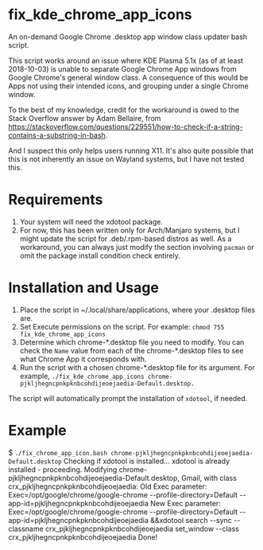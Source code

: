 # fix_kde_chrome_app_icons
An on-demand Google Chrome .desktop app window class updater bash script.

This script works around an issue where KDE Plasma 5.1x (as of at least 2018-10-03) is unable to separate Google Chrome App windows from Google Chrome's general window class. A consequence of this would be Apps not using their intended icons, and grouping under a single Chrome window.

To the best of my knowledge, credit for the workaround is owed to the Stack Overflow answer by Adam Bellaire, from https://stackoverflow.com/questions/229551/how-to-check-if-a-string-contains-a-substring-in-bash.

And I suspect this only helps users running X11. It's also quite possible that this is not inherently an issue on Wayland systems, but I have not tested this.


# Requirements
1. Your system will need the xdotool package.
2. For now, this has been written only for Arch/Manjaro systems, but I might update the script for .deb/.rpm-based distros as well.
As a workaround, you can always just modify the section involving `pacman` or omit the package install condition check entirely.

# Installation and Usage
1. Place the script in ~/.local/share/applications, where your .desktop files are.
2. Set Execute permissions on the script. For example: `chmod 755 fix_kde_chrome_app_icons`
3. Determine which chrome-\*.desktop file you need to modify. You can check the `Name` value from each of the chrome-\*.desktop files to see what Chrome App it corresponds with.
4. Run the script with a chosen chrome-\*.desktop file for its argument. For example, `./fix_kde_chrome_app_icons chrome-pjkljhegncpnkpknbcohdijeoejaedia-Default.desktop.`

The script will automatically prompt the installation of `xdotool`, if needed.

# Example
$ `./fix_chrome_app_icon.bash chrome-pjkljhegncpnkpknbcohdijeoejaedia-Default.desktop`
Checking if xdotool is installed...
xdotool is already installed - proceeding.
Modifying chrome-pjkljhegncpnkpknbcohdijeoejaedia-Default.desktop, Gmail, with class crx_pjkljhegncpnkpknbcohdijeoejaedia:
Old Exec parameter: Exec=/opt/google/chrome/google-chrome --profile-directory=Default --app-id=pjkljhegncpnkpknbcohdijeoejaedia
New Exec parameter: Exec=/opt/google/chrome/google-chrome --profile-directory=Default --app-id=pjkljhegncpnkpknbcohdijeoejaedia &&xdotool search --sync --classname crx_pjkljhegncpnkpknbcohdijeoejaedia set_window --class crx_pjkljhegncpnkpknbcohdijeoejaedia
Done!

